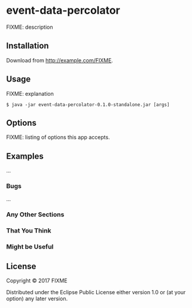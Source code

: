 # event-data-percolator

FIXME: description

## Installation

Download from http://example.com/FIXME.

## Usage

FIXME: explanation

    $ java -jar event-data-percolator-0.1.0-standalone.jar [args]

## Options

FIXME: listing of options this app accepts.

## Examples

...

### Bugs

...

### Any Other Sections
### That You Think
### Might be Useful

## License

Copyright © 2017 FIXME

Distributed under the Eclipse Public License either version 1.0 or (at
your option) any later version.
